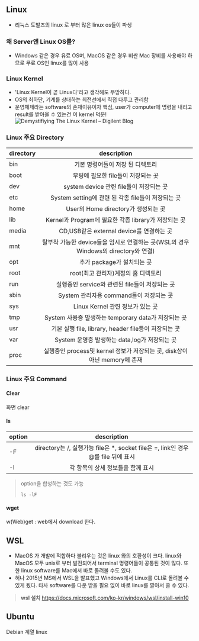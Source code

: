 ## Linux
- 리눅스 토발즈의 linux 로 부터 많은 linux os들이 파생

### 왜 Server엔 Linux OS를?
- Windows 같은 경우 유료 OS며, MacOS 같은 경우 비싼 Mac 장비를 사용해야 하므로 무료 OS인 linux를 많이 사용

### Linux Kernel
- 'Linux Kernel이 곧 Linux다'라고 생각해도 무방하다.
- OS의 최하단, 기계를 상대하는 최전선에서 직접 다루고 관리함
- 운영체제라는 software의 존재이유이자 핵심, user가 computer에 명령을 내리고 result를 받아올 수 있는건 이 kernel 덕분!
![Demystifiying The Linux Kernel – Digilent Blog](https://blog.digilentinc.com/wp-content/uploads/2015/05/1280px-Kernel_Layout.svg_.png)

### Linux 주요 Directory
 directory | description
  ---|:---:
  bin | 기본 명령어들이 저장 된 디렉토리
  boot | 부팅에 필요한 file들이 저장되는 곳
  dev | system device 관련 file들이 저장되는 곳
etc|System setting에 관련 된 각종 file들이 저장되는 곳
home|User의 Home directory가 생성되는 곳
lib|Kernel과 Program에 필요한 각종 library가 저장되는 곳
media|CD,USB같은 external device를 연결하는 곳
mnt|탈부착 가능한 device들을 임시로 연결하는 곳(WSL의 경우 Windows의 directory와 연결)
opt|추가 package가 설치되는 곳
root|root(최고 관리자)계정의 홈 디렉토리
run|실행중인 service와 관련된 file들이 저장되는 곳
sbin|System 관리자용 command들이 저장되는 곳
sys|Linux Kernel 관련 정보가 있는 곳
tmp|System 사용중 발생하는 temporary data가 저장되는 곳
usr|기본 실행 file, library, header file등이 저장되는 곳
var|System 운영중 발생하는 data,log가 저장되는 곳
proc|실행중인 process및 kernel 정보가 저장되는 곳, disk상이 아닌 memory에 존재

### Linux 주요 Command
#### Clear
화면 clear
#### ls
option| description
  ---|:---:
  -F|directory는 /, 실행가능 file은 *, socket file은 =, link인 경우 @를 file 뒤에 표시
 -l | 각 항목의 상세 정보들을 함께 표시
  > option을 합성하는 것도 가능
  > ```shell
  > ls -lF
  > ```
#### wget
w(Web)get : web에서 download 한다.

## WSL
- MacOS 가 개발에 적합하다 불리우는 것은 linux 와의 호환성이 크다. linux와 MacOS 모두 unix로 부터 발전되어서 terminal 명령어들이 공통된 것이 많다. 또한 linux software를 Mac에서 바로 돌려볼 수도 있다.
- 허나 2015년 MS에서 WSL을 발표했고 Windows에서 Linux를 CLI로 돌려볼 수 있게 됬다. 타사 software를 다운 받을 필요 없이 바로 linux를 깔아서 쓸 수 있다.

> **wsl 설치**
> https://docs.microsoft.com/ko-kr/windows/wsl/install-win10

## Ubuntu
Debian 계열 linux
